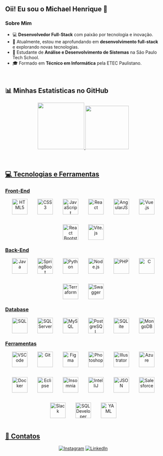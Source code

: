 ## Oii! Eu sou o Michael Henrique 👋

### Sobre Mim

- 💻 **Desenvolvedor Full-Stack** com paixão por tecnologia e inovação.
- 🔭 Atualmente, estou me aprofundando em **desenvolvimento full-stack** e explorando novas tecnologias.
- 🌱 Estudante de **Análise e Desenvolvimento de Sistemas** na São Paulo Tech School.
- 🎓 Formado em **Técnico em Informática** pela ETEC Paulistano.
  
<br>

## 📊 Minhas Estatísticas no GitHub

<div align="center" display="inline-block">
  <a href="https://github.com/zzzmikej">
    <img height="150px" src="https://github-readme-stats.vercel.app/api?username=zzzmikej&show_icons=true&theme=react&include_all_commits=true&count_private=true"/>
    <img height="140px" src="https://github-readme-stats.vercel.app/api/top-langs/?username=zzzmikej&layout=compact&langs_count=7&theme=react" />
</div>
<br>
  
<br>

## 💻 Tecnologias e Ferramentas

### Front-End
<div align="center" style="display: flex; justify-content: center; gap: 2rem; flex-wrap: wrap;">
  <img width="50px" src="https://cdn.jsdelivr.net/gh/devicons/devicon/icons/html5/html5-original.svg" alt="HTML5" title="HTML5"/>
  <img width="50px" src="https://cdn.jsdelivr.net/gh/devicons/devicon/icons/css3/css3-original.svg" alt="CSS3" title="CSS3"/>
  <img width="50px" src="https://cdn.jsdelivr.net/gh/devicons/devicon/icons/javascript/javascript-plain.svg" alt="JavaScript" title="JavaScript"/>
  <img width="50px" src="https://cdn.jsdelivr.net/gh/devicons/devicon/icons/react/react-original.svg" alt="React" title="React"/>
  <img width="50px" src="https://cdn.jsdelivr.net/gh/devicons/devicon/icons/angularjs/angularjs-original.svg" alt="AngularJS" title="AngularJS"/>
  <img width="50px" src="https://cdn.jsdelivr.net/gh/devicons/devicon/icons/vuejs/vuejs-original.svg" alt="Vue.js" title="Vue.js"/>
  <img width="50px" src="https://cdn.jsdelivr.net/gh/devicons/devicon/icons/reactbootstrap/reactbootstrap-plain.svg" alt="React Bootstrap" title="React Bootstrap"/>
  <img width="50px" src="https://cdn.jsdelivr.net/gh/devicons/devicon/icons/vitejs/vitejs-original.svg" alt="Vite.js" title="Vite.js"/>
</div>

### Back-End
<div align="center" style="display: flex; justify-content: center; gap: 2rem; flex-wrap: wrap;">
  <img width="50px" src="https://cdn.jsdelivr.net/gh/devicons/devicon/icons/java/java-original.svg" alt="Java" title="Java"/>
  <img width="50px" src="https://cdn.jsdelivr.net/gh/devicons/devicon/icons/spring/spring-original.svg" alt="SpringBoot" title="SpringBoot"/>
  <img width="50px" src="https://cdn.jsdelivr.net/gh/devicons/devicon/icons/python/python-original.svg" alt="Python" title="Python"/>
  <img width="50px" src="https://cdn.jsdelivr.net/gh/devicons/devicon/icons/nodejs/nodejs-original.svg" alt="Node.js" title="Node.js"/>
  <img width="50px" src="https://cdn.jsdelivr.net/gh/devicons/devicon/icons/php/php-original.svg" alt="PHP" title="PHP"/>
  <img width="50px" src="https://cdn.jsdelivr.net/gh/devicons/devicon/icons/c/c-original.svg" alt="C" title="C"/>
  <img width="50px" src="https://cdn.jsdelivr.net/gh/devicons/devicon/icons/terraform/terraform-original.svg" alt="Terraform" title="Terraform"/>
  <img width="50px" src="https://cdn.jsdelivr.net/gh/devicons/devicon/icons/swagger/swagger-original.svg" alt="Swagger" title="Swagger"/>
</div>

### Database
<div align="center" style="display: flex; justify-content: center; gap: 2rem; flex-wrap: wrap;">
  <img width="50px" src="https://cdn3.iconfinder.com/data/icons/dompicon-glyph-file-format-2/256/file-sql-format-type-512.png" alt="SQL" title="SQL"/>
  <img width="50px" src="https://cdn.jsdelivr.net/gh/devicons/devicon/icons/microsoftsqlserver/microsoftsqlserver-plain.svg" alt="SQL Server" title="SQL Server"/>
  <img width="50px" src="https://cdn.jsdelivr.net/gh/devicons/devicon/icons/mysql/mysql-original.svg" alt="MySQL" title="MySQL"/>
  <img width="50px" src="https://cdn.jsdelivr.net/gh/devicons/devicon/icons/postgresql/postgresql-original.svg" alt="PostgreSQL" title="PostgreSQL"/>
  <img width="50px" src="https://cdn.jsdelivr.net/gh/devicons/devicon/icons/sqlite/sqlite-original.svg" alt="SQLite" title="SQLite"/>
  <img width="50px" src="https://cdn.jsdelivr.net/gh/devicons/devicon/icons/mongodb/mongodb-original.svg" alt="MongoDB" title="MongoDB"/>
</div>

### Ferramentas
<div align="center" style="display: flex; justify-content: center; gap: 2rem; flex-wrap: wrap;">
  <img width="50px" src="https://cdn.jsdelivr.net/gh/devicons/devicon/icons/vscode/vscode-original.svg" alt="VSCode" title="VSCode"/>
  <img width="50px" src="https://cdn.jsdelivr.net/gh/devicons/devicon/icons/git/git-original.svg" alt="Git" title="Git"/>
  <img width="50px" src="https://cdn.jsdelivr.net/gh/devicons/devicon/icons/figma/figma-original.svg" alt="Figma" title="Figma"/>
  <img width="50px" src="https://cdn.jsdelivr.net/gh/devicons/devicon/icons/photoshop/photoshop-plain.svg" alt="Photoshop" title="Photoshop"/>
  <img width="50px" src="https://cdn.jsdelivr.net/gh/devicons/devicon/icons/illustrator/illustrator-plain.svg" alt="Illustrator" title="Illustrator"/>
  <img width="50px" src="https://cdn.jsdelivr.net/gh/devicons/devicon/icons/azure/azure-original.svg" alt="Azure" title="Azure"/>
  <img width="50px" src="https://cdn.jsdelivr.net/gh/devicons/devicon/icons/docker/docker-original.svg" alt="Docker" title="Docker"/>
  <img width="50px" src="https://cdn.jsdelivr.net/gh/devicons/devicon/icons/eclipse/eclipse-original.svg" alt="Eclipse" title="Eclipse"/>
  <img width="50px" src="https://cdn.jsdelivr.net/gh/devicons/devicon/icons/insomnia/insomnia-original.svg" alt="Insomnia" title="Insomnia"/>
  <img width="50px" src="https://cdn.jsdelivr.net/gh/devicons/devicon/icons/intellij/intellij-original.svg" alt="IntelliJ" title="IntelliJ"/>
  <img width="50px" src="https://cdn.jsdelivr.net/gh/devicons/devicon/icons/json/json-original.svg" alt="JSON" title="JSON"/>
  <img width="50px" src="https://cdn.jsdelivr.net/gh/devicons/devicon/icons/salesforce/salesforce-original.svg" alt="Salesforce" title="Salesforce"/>
  <img width="50px" src="https://cdn.jsdelivr.net/gh/devicons/devicon/icons/slack/slack-original.svg" alt="Slack" title="Slack"/>
  <img width="50px" src="https://cdn.jsdelivr.net/gh/devicons/devicon/icons/sqldeveloper/sqldeveloper-original.svg" alt="SQL Developer" title="SQL Developer"/>
  <img width="50px" src="https://cdn.jsdelivr.net/gh/devicons/devicon/icons/yaml/yaml-original.svg" alt="YAML" title="YAML"/>
</div>

<br>

## 📩 Contatos

<div align="center">
  <a href="https://www.instagram.com/zzz.mike" target="_blank"><img src="https://img.shields.io/badge/-Instagram-%23E4405F?style=for-the-badge&logo=instagram&logoColor=white" alt="Instagram" title="Instagram"/></a>
  <a href="https://www.linkedin.com/in/michaelhenriqueteixeira/" target="_blank"><img src="https://img.shields.io/badge/-LinkedIn-%230077B5?style=for-the-badge&logo=linkedin&logoColor=white" alt="LinkedIn" title="LinkedIn"/></a> 
</div>